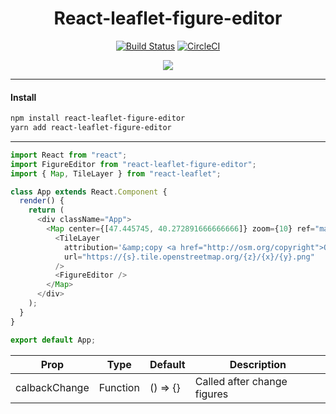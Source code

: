 <h1 align="center" size="40">React-leaflet-figure-editor</h1>

<div align="center">
  
[![Build Status](https://travis-ci.org/argonavt11/react-leaflet-figure-editor.svg?branch=master)](https://travis-ci.org/argonavt11/react-leaflet-figure-editor)
[![CircleCI](https://circleci.com/gh/argonavt11/react-leaflet-figure-editor.svg?style=svg)](https://circleci.com/gh/argonavt11)

![](https://github.com/argonavt11/react-leaflet-figure-editor/blob/master/public/demo.gif?raw=true)

</div>

---

#### Install

```sh
npm install react-leaflet-figure-editor
yarn add react-leaflet-figure-editor
```
---
```javascript
import React from "react";
import FigureEditor from "react-leaflet-figure-editor";
import { Map, TileLayer } from "react-leaflet";

class App extends React.Component {
  render() {
    return (
      <div className="App">
        <Map center={[47.445745, 40.272891666666666]} zoom={10} ref="map">
          <TileLayer
            attribution='&amp;copy <a href="http://osm.org/copyright">OpenStreetMap</a> contributors'
            url="https://{s}.tile.openstreetmap.org/{z}/{x}/{y}.png"
          />
          <FigureEditor />
        </Map>
      </div>
    );
  }
}

export default App;

```

| Prop             | Type     | Default           | Description                                                                                                                                                                                |
| --------------- | ------- | ---------------- | ------------------------------------------------------------- |
| calbackChange    | Function    | () => {}    | Called after change figures                                                                                                                                                        |
